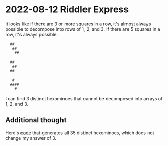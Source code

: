 2022-08-12 Riddler Express
==========================
It looks like if there are 3 or more squares in a row, it's almost always
possible to decompose into rows of 1, 2, and 3.  If there are 5 squares in
a row, it's always possible.
```
  ##
   ##
    ##

  ##
   ##
  ##

   #
  ####
    #
```
I can find 3 distinct hexominoes that cannot be decomposed into arrays
of 1, 2, and 3.

Additional thought
------------------
Here's [code](20220812x.hs) that generates all 35 distinct hexominoes,
which does not change my answer of 3.
